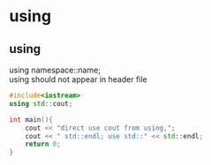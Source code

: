 # using

## using
using namespace::name;  
using should not appear in header file
```cpp
#include<iostream>
using std::cout;

int main(){
    cout << "direct use cout from using,";
    cout << " std::endl; use std::" << std::endl;
    return 0;
}

```
